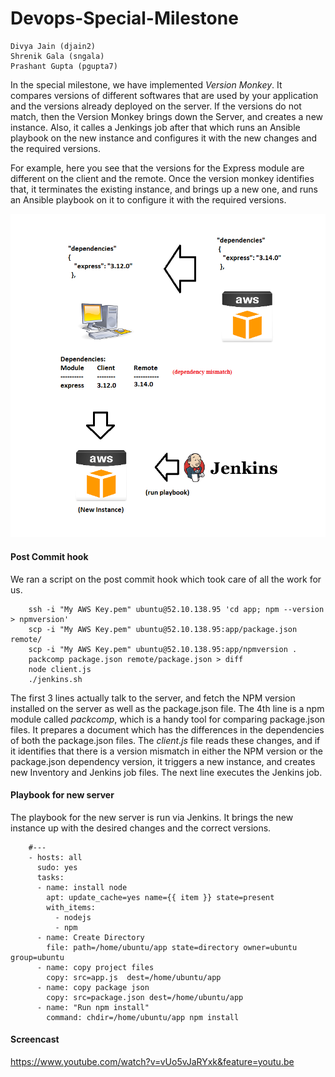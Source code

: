 # Devops-Special-Milestone

    Divya Jain (djain2)
    Shrenik Gala (sngala)
    Prashant Gupta (pgupta7)
    
In the special milestone, we have implemented *Version Monkey*. It compares versions of different softwares that are used by your application and the versions already deployed on the server. If the versions do not match, then the Version Monkey brings down the Server, and creates a new instance. Also, it calles a Jenkings job after that which runs an Ansible playbook on the new instance and configures it with the new changes and the required versions.

For example, here you see that the versions for the Express module are different on the client and the remote. Once the version monkey identifies that, it terminates the existing instance, and brings up a new one, and runs an Ansible playbook on it to configure it with the required versions.

![Image](https://github.com/prashantgupta24/Devops-Special-Milestone/blob/master/special%20milestone.png)

#### Post Commit hook
We ran a script on the post commit hook which took care of all the work for us.

        ssh -i "My AWS Key.pem" ubuntu@52.10.138.95 'cd app; npm --version > npmversion'
        scp -i "My AWS Key.pem" ubuntu@52.10.138.95:app/package.json remote/
        scp -i "My AWS Key.pem" ubuntu@52.10.138.95:app/npmversion .
        packcomp package.json remote/package.json > diff
        node client.js
        ./jenkins.sh

The first 3 lines actually talk to the server, and fetch the NPM version installed on the server as well as the package.json file. The 4th line is a npm module called *packcomp*, which is a handy tool for comparing package.json files. It prepares a document which has the differences in the dependencies of both the package.json files. The *client.js* file reads these changes, and if it identifies that there is a version mismatch in either the NPM version or the package.json dependency version, it triggers a new instance, and creates new Inventory and Jenkins job files. The next line executes the Jenkins job.

#### Playbook for new server

The playbook for the new server is run via Jenkins. It brings the new instance up with the desired changes and the correct versions.

        #---
        - hosts: all
          sudo: yes
          tasks:
          - name: install node
            apt: update_cache=yes name={{ item }} state=present
            with_items:
              - nodejs
              - npm
          - name: Create Directory
            file: path=/home/ubuntu/app state=directory owner=ubuntu group=ubuntu
          - name: copy project files
            copy: src=app.js  dest=/home/ubuntu/app
          - name: copy package json
            copy: src=package.json dest=/home/ubuntu/app
          - name: "Run npm install"
            command: chdir=/home/ubuntu/app npm install

#### Screencast

https://www.youtube.com/watch?v=vUo5vJaRYxk&feature=youtu.be

